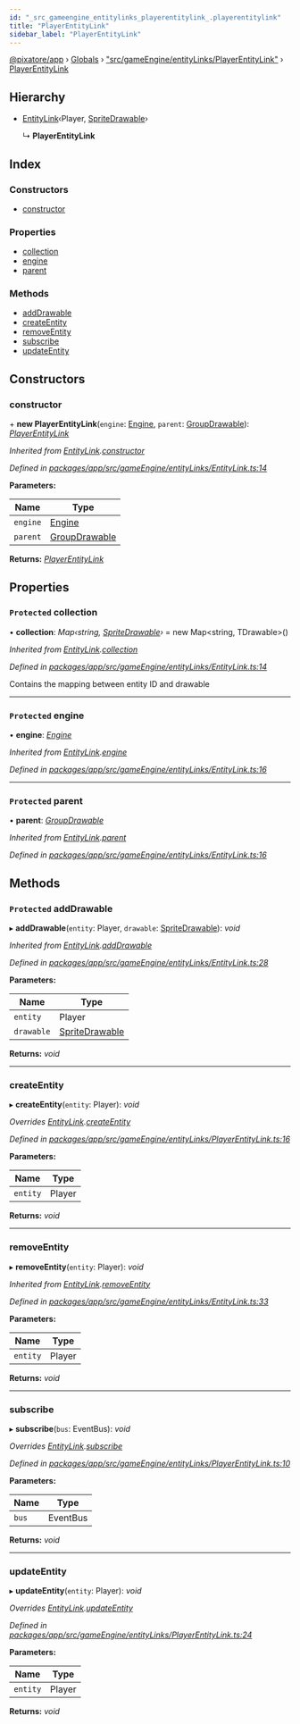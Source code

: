 ```yaml
---
id: "_src_gameengine_entitylinks_playerentitylink_.playerentitylink"
title: "PlayerEntityLink"
sidebar_label: "PlayerEntityLink"
---
```


[@pixatore/app](../index.md) › [Globals](../globals.md) › ["src/gameEngine/entityLinks/PlayerEntityLink"](../modules/_src_gameengine_entitylinks_playerentitylink_.md) › [PlayerEntityLink](_src_gameengine_entitylinks_playerentitylink_.playerentitylink.md)

## Hierarchy

* [EntityLink](_src_gameengine_entitylinks_entitylink_.entitylink.md)‹Player, [SpriteDrawable](_src_gameengine_drawables_spritedrawable_.spritedrawable.md)›

  ↳ **PlayerEntityLink**

## Index

### Constructors

* [constructor](_src_gameengine_entitylinks_playerentitylink_.playerentitylink.md#constructor)

### Properties

* [collection](_src_gameengine_entitylinks_playerentitylink_.playerentitylink.md#protected-collection)
* [engine](_src_gameengine_entitylinks_playerentitylink_.playerentitylink.md#protected-engine)
* [parent](_src_gameengine_entitylinks_playerentitylink_.playerentitylink.md#protected-parent)

### Methods

* [addDrawable](_src_gameengine_entitylinks_playerentitylink_.playerentitylink.md#protected-adddrawable)
* [createEntity](_src_gameengine_entitylinks_playerentitylink_.playerentitylink.md#createentity)
* [removeEntity](_src_gameengine_entitylinks_playerentitylink_.playerentitylink.md#removeentity)
* [subscribe](_src_gameengine_entitylinks_playerentitylink_.playerentitylink.md#subscribe)
* [updateEntity](_src_gameengine_entitylinks_playerentitylink_.playerentitylink.md#updateentity)

## Constructors

###  constructor

\+ **new PlayerEntityLink**(`engine`: [Engine](_src_gameengine_engine_.engine.md), `parent`: [GroupDrawable](_src_gameengine_drawables_groupdrawable_.groupdrawable.md)): *[PlayerEntityLink](_src_gameengine_entitylinks_playerentitylink_.playerentitylink.md)*

*Inherited from [EntityLink](_src_gameengine_entitylinks_entitylink_.entitylink.md).[constructor](_src_gameengine_entitylinks_entitylink_.entitylink.md#constructor)*

*Defined in [packages/app/src/gameEngine/entityLinks/EntityLink.ts:14](https://github.com/will-hart/pixatore/blob/9f2e114/packages/app/src/gameEngine/entityLinks/EntityLink.ts#L14)*

**Parameters:**

Name | Type |
------ | ------ |
`engine` | [Engine](_src_gameengine_engine_.engine.md) |
`parent` | [GroupDrawable](_src_gameengine_drawables_groupdrawable_.groupdrawable.md) |

**Returns:** *[PlayerEntityLink](_src_gameengine_entitylinks_playerentitylink_.playerentitylink.md)*

## Properties

### `Protected` collection

• **collection**: *Map‹string, [SpriteDrawable](_src_gameengine_drawables_spritedrawable_.spritedrawable.md)›* = new Map&lt;string, TDrawable&gt;()

*Inherited from [EntityLink](_src_gameengine_entitylinks_entitylink_.entitylink.md).[collection](_src_gameengine_entitylinks_entitylink_.entitylink.md#protected-collection)*

*Defined in [packages/app/src/gameEngine/entityLinks/EntityLink.ts:14](https://github.com/will-hart/pixatore/blob/9f2e114/packages/app/src/gameEngine/entityLinks/EntityLink.ts#L14)*

Contains the mapping between entity ID and drawable

___

### `Protected` engine

• **engine**: *[Engine](_src_gameengine_engine_.engine.md)*

*Inherited from [EntityLink](_src_gameengine_entitylinks_entitylink_.entitylink.md).[engine](_src_gameengine_entitylinks_entitylink_.entitylink.md#protected-engine)*

*Defined in [packages/app/src/gameEngine/entityLinks/EntityLink.ts:16](https://github.com/will-hart/pixatore/blob/9f2e114/packages/app/src/gameEngine/entityLinks/EntityLink.ts#L16)*

___

### `Protected` parent

• **parent**: *[GroupDrawable](_src_gameengine_drawables_groupdrawable_.groupdrawable.md)*

*Inherited from [EntityLink](_src_gameengine_entitylinks_entitylink_.entitylink.md).[parent](_src_gameengine_entitylinks_entitylink_.entitylink.md#protected-parent)*

*Defined in [packages/app/src/gameEngine/entityLinks/EntityLink.ts:16](https://github.com/will-hart/pixatore/blob/9f2e114/packages/app/src/gameEngine/entityLinks/EntityLink.ts#L16)*

## Methods

### `Protected` addDrawable

▸ **addDrawable**(`entity`: Player, `drawable`: [SpriteDrawable](_src_gameengine_drawables_spritedrawable_.spritedrawable.md)): *void*

*Inherited from [EntityLink](_src_gameengine_entitylinks_entitylink_.entitylink.md).[addDrawable](_src_gameengine_entitylinks_entitylink_.entitylink.md#protected-adddrawable)*

*Defined in [packages/app/src/gameEngine/entityLinks/EntityLink.ts:28](https://github.com/will-hart/pixatore/blob/9f2e114/packages/app/src/gameEngine/entityLinks/EntityLink.ts#L28)*

**Parameters:**

Name | Type |
------ | ------ |
`entity` | Player |
`drawable` | [SpriteDrawable](_src_gameengine_drawables_spritedrawable_.spritedrawable.md) |

**Returns:** *void*

___

###  createEntity

▸ **createEntity**(`entity`: Player): *void*

*Overrides [EntityLink](_src_gameengine_entitylinks_entitylink_.entitylink.md).[createEntity](_src_gameengine_entitylinks_entitylink_.entitylink.md#abstract-createentity)*

*Defined in [packages/app/src/gameEngine/entityLinks/PlayerEntityLink.ts:16](https://github.com/will-hart/pixatore/blob/9f2e114/packages/app/src/gameEngine/entityLinks/PlayerEntityLink.ts#L16)*

**Parameters:**

Name | Type |
------ | ------ |
`entity` | Player |

**Returns:** *void*

___

###  removeEntity

▸ **removeEntity**(`entity`: Player): *void*

*Inherited from [EntityLink](_src_gameengine_entitylinks_entitylink_.entitylink.md).[removeEntity](_src_gameengine_entitylinks_entitylink_.entitylink.md#removeentity)*

*Defined in [packages/app/src/gameEngine/entityLinks/EntityLink.ts:33](https://github.com/will-hart/pixatore/blob/9f2e114/packages/app/src/gameEngine/entityLinks/EntityLink.ts#L33)*

**Parameters:**

Name | Type |
------ | ------ |
`entity` | Player |

**Returns:** *void*

___

###  subscribe

▸ **subscribe**(`bus`: EventBus): *void*

*Overrides [EntityLink](_src_gameengine_entitylinks_entitylink_.entitylink.md).[subscribe](_src_gameengine_entitylinks_entitylink_.entitylink.md#abstract-subscribe)*

*Defined in [packages/app/src/gameEngine/entityLinks/PlayerEntityLink.ts:10](https://github.com/will-hart/pixatore/blob/9f2e114/packages/app/src/gameEngine/entityLinks/PlayerEntityLink.ts#L10)*

**Parameters:**

Name | Type |
------ | ------ |
`bus` | EventBus |

**Returns:** *void*

___

###  updateEntity

▸ **updateEntity**(`entity`: Player): *void*

*Overrides [EntityLink](_src_gameengine_entitylinks_entitylink_.entitylink.md).[updateEntity](_src_gameengine_entitylinks_entitylink_.entitylink.md#abstract-updateentity)*

*Defined in [packages/app/src/gameEngine/entityLinks/PlayerEntityLink.ts:24](https://github.com/will-hart/pixatore/blob/9f2e114/packages/app/src/gameEngine/entityLinks/PlayerEntityLink.ts#L24)*

**Parameters:**

Name | Type |
------ | ------ |
`entity` | Player |

**Returns:** *void*
